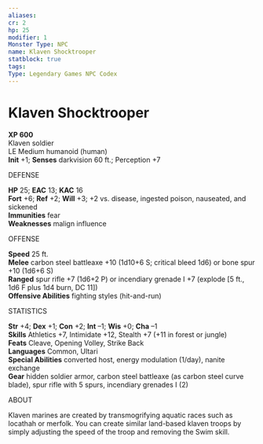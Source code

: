 ```yaml
---
aliases: 
cr: 2
hp: 25
modifier: 1
Monster Type: NPC
name: Klaven Shocktrooper
statblock: true
tags: 
Type: Legendary Games NPC Codex
---
```


# Klaven Shocktrooper

**XP 600**  
Klaven soldier  
LE Medium humanoid (human)  
**Init** +1; **Senses** darkvision 60 ft.; Perception +7

DEFENSE

**HP** 25; **EAC** 13; **KAC** 16  
**Fort** +6; **Ref** +2; **Will** +3; +2 vs. disease, ingested poison, nauseated, and sickened  
**Immunities** fear  
**Weaknesses** malign influence

OFFENSE

**Speed** 25 ft.  
**Melee** carbon steel battleaxe +10 (1d10+6 S; critical bleed 1d6) or bone spur +10 (1d6+6 S)  
**Ranged** spur rifle +7 (1d6+2 P) or incendiary grenade I +7 (explode \[5 ft., 1d6 F plus 1d4 burn, DC 11\])  
**Offensive Abilities** fighting styles (hit-and-run)

STATISTICS

**Str** +4; **Dex** +1; **Con** +2; **Int** –1; **Wis** +0; **Cha** –1  
**Skills** Athletics +7, Intimidate +12, Stealth +7 (+11 in forest or jungle)  
**Feats** Cleave, Opening Volley, Strike Back  
**Languages** Common, Ultari  
**Special Abilities** converted host, energy modulation (1/day), nanite exchange  
**Gear** hidden soldier armor, carbon steel battleaxe (as carbon steel curve blade), spur rifle with 5 spurs, incendiary grenades I (2)

ABOUT

Klaven marines are created by transmogrifying aquatic races such as locathah or merfolk. You can create similar land-based klaven troops by simply adjusting the speed of the troop and removing the Swim skill.

